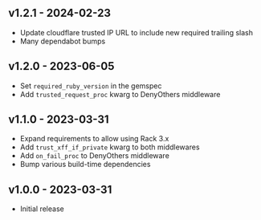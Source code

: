 v1.2.1 - 2024-02-23
-------------------
- Update cloudflare trusted IP URL to include new required trailing slash
- Many dependabot bumps

v1.2.0 - 2023-06-05
-------------------
- Set `required_ruby_version` in the gemspec
- Add `trusted_request_proc` kwarg to DenyOthers middleware

v1.1.0 - 2023-03-31
-------------------
- Expand requirements to allow using Rack 3.x
- Add `trust_xff_if_private` kwarg to both middlewares
- Add `on_fail_proc` to DenyOthers middleware
- Bump various build-time dependencies

v1.0.0 - 2023-03-31
-------------------
- Initial release

